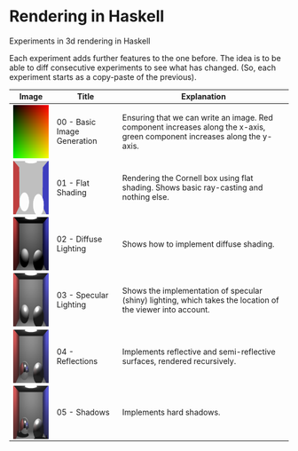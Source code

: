 # Rendering in Haskell

Experiments in 3d rendering in Haskell

Each experiment adds further features to the one before. The idea is to be able to diff consecutive experiments to see what has changed. (So, each experiment starts as a copy-paste of the previous).

| Image | Title | Explanation |
| ----- | ----- | ----------- |
| <img src="https://raw.githubusercontent.com/stu-smith/rendering-in-haskell/master/output/experiment00.png" width="128" height="96" align="left" /> | 00 - Basic Image Generation | Ensuring that we can write an image. Red component increases along the x-axis, green component increases along the y-axis. |
| <img src="https://raw.githubusercontent.com/stu-smith/rendering-in-haskell/master/output/experiment01.png" width="128" height="96" align="left" /> | 01 - Flat Shading | Rendering the Cornell box using flat shading. Shows basic ray-casting and nothing else. |
| <img src="https://raw.githubusercontent.com/stu-smith/rendering-in-haskell/master/output/experiment02.png" width="128" height="96" align="left" /> | 02 - Diffuse Lighting | Shows how to implement diffuse shading. |
| <img src="https://raw.githubusercontent.com/stu-smith/rendering-in-haskell/master/output/experiment03.png" width="128" height="96" align="left" /> | 03 - Specular Lighting | Shows the implementation of specular (shiny) lighting, which takes the location of the viewer into account. |
| <img src="https://raw.githubusercontent.com/stu-smith/rendering-in-haskell/master/output/experiment04.png" width="128" height="96" align="left" /> | 04 - Reflections | Implements reflective and semi-reflective surfaces, rendered recursively. |
| <img src="https://raw.githubusercontent.com/stu-smith/rendering-in-haskell/master/output/experiment05.png" width="128" height="96" align="left" /> | 05 - Shadows | Implements hard shadows. |
